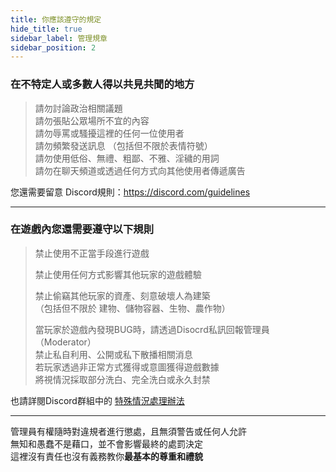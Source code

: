 ```yaml
---
title: 你應該遵守的規定
hide_title: true
sidebar_label: 管理規章
sidebar_position: 2
---
```


### 在不特定人或多數人得以共見共聞的地方
> 請勿討論政治相關議題  
> 請勿張貼公眾場所不宜的內容  
> 請勿辱罵或騷擾這裡的任何一位使用者  
> 請勿頻繁發送訊息 （包括但不限於表情符號）  
> 請勿使用低俗、無禮、粗鄙、不雅、淫穢的用詞  
> 請勿在聊天頻道或透過任何方式向其他使用者傳遞廣告  

您還需要留意 Discord規則：https://discord.com/guidelines

---

### 在遊戲內您還需要遵守以下規則
> 禁止使用不正當手段進行遊戲
> 
> 禁止使用任何方式影響其他玩家的遊戲體驗
> 
> 禁止偷竊其他玩家的資產、刻意破壞人為建築  
> （包括但不限於 建物、儲物容器、生物、農作物）
> 
> 當玩家於遊戲內發現BUG時，請透過Disocrd私訊回報管理員（Moderator）  
> 禁止私自利用、公開或私下散播相關消息  
> 若玩家透過非正常方式獲得或意圖獲得遊戲數據  
> 將視情況採取部分洗白、完全洗白或永久封禁

也請詳閱Discord群組中的 [特殊情況處理辦法](https://discord.com/channels/410923530805575681/1286974054447845459)

---

管理員有權隨時對違規者進行懲處，且無須警告或任何人允許  
無知和愚蠢不是藉口，並不會影響最終的處罰決定  
這裡沒有責任也沒有義務教你**最基本的尊重和禮貌**